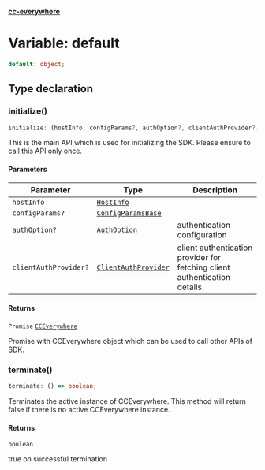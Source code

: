 [**cc-everywhere**](../../../../../index.md)

<HorizontalLine />

# Variable: default

```ts
default: object;
```

## Type declaration

### initialize()

```ts
initialize: (hostInfo, configParams?, authOption?, clientAuthProvider?) => Promise<CCEverywhere>;
```

This is the main API which is used for initializing the SDK.
Please ensure to call this API only once.

#### Parameters

| Parameter | Type | Description |
| ------ | ------ | ------ |
| `hostInfo` | [`HostInfo`](../../../../../shared/src/types/host-info-types/type-aliases/host-info.md) |  |
| `configParams?` | [`ConfigParamsBase`](../../../../../shared/src/types/host-info-types/interfaces/config-params-base.md) |  |
| `authOption?` | [`AuthOption`](../../../../../shared/src/types/authentication-types/type-aliases/auth-option.md) | authentication configuration |
| `clientAuthProvider?` | [`ClientAuthProvider`](../../../../../shared/src/types/client-authentication-types/interfaces/client-auth-provider.md) | client authentication provider for fetching client authentication details. |

#### Returns

`Promise` [`CCEverywhere`](../classes/cc-everywhere.md)

Promise with CCEverywhere object which can be used to call other APIs of SDK.

### terminate()

```ts
terminate: () => boolean;
```

Terminates the active instance of CCEverywhere.
This method will return false if there is no active CCEverywhere instance.

#### Returns

`boolean`

true on successful termination
